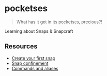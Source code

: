 # pocketses

> What has it got in its pocketses, precious?!

Learning about Snaps &amp; Snapcraft

## Resources

- [Create your first snap](https://ubuntu.com/tutorials/create-your-first-snap)
- [Snap confinement](https://snapcraft.io/docs/snap-confinement)
- [Commands and aliases](https://snapcraft.io/docs/commands-and-aliases)
